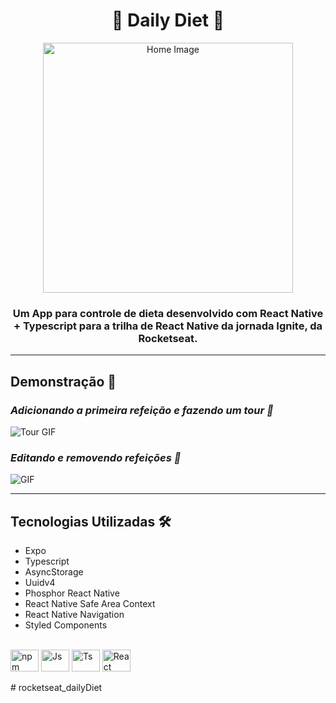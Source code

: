 <h1 align="center">🍱 Daily Diet 🥕</h1>

<div align="center">
 <img src="https://user-images.githubusercontent.com/84635540/210187923-211b88a1-7a1e-468a-858b-d3e878745291.png" width="400px" alt="Home Image"/>
</div>

<h3 align="center">Um App para controle de dieta desenvolvido com React Native + Typescript para a trilha de React Native da jornada Ignite, da Rocketseat.</h3>

---

<h2>Demonstração 🎥</h2>

_<h3>Adicionando a primeira refeição e fazendo um tour 📱</h3>_

<img src='https://user-images.githubusercontent.com/84635540/210188190-03c69295-0b28-4e19-baca-071bd6669501.gif' alt='Tour GIF'/>

_<h3>Editando e removendo refeições 🍱</h3>_

<img src='https://user-images.githubusercontent.com/84635540/210188329-94990523-4c64-487e-a540-6c3090b8407c.gif' alt='GIF'/>

<br>

---

<h2>Tecnologias Utilizadas 🛠</h2>

- Expo
- Typescript
- AsyncStorage
- Uuidv4
- Phosphor React Native
- React Native Safe Area Context
- React Native Navigation
- Styled Components

<div style="display: inline_block"><br>
  <img align="center" alt="npm" height="35" width="45" src="https://cdn.jsdelivr.net/gh/devicons/devicon/icons/npm/npm-original-wordmark.svg" />
  <img align="center" alt="Js" height="35" width="45"  src="https://cdn.jsdelivr.net/gh/devicons/devicon/icons/javascript/javascript-plain.svg">
  <img align="center" alt="Ts" height="35" width="45" src="https://cdn.jsdelivr.net/gh/devicons/devicon/icons/typescript/typescript-plain.svg">
  <img align="center" alt="React" height="35" width="45" src="https://cdn.jsdelivr.net/gh/devicons/devicon/icons/react/react-original.svg">
 </div>

<br>
# rocketseat_dailyDiet

